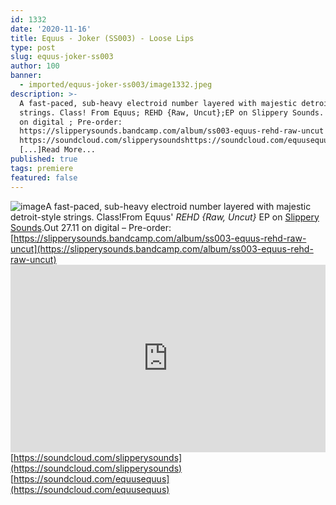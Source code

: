 ```yaml
---
id: 1332
date: '2020-11-16'
title: Equus - Joker (SS003) - Loose Lips
type: post
slug: equus-joker-ss003
author: 100
banner:
  - imported/equus-joker-ss003/image1332.jpeg
description: >-
  A fast-paced, sub-heavy electroid number layered with majestic detroit-style
  strings. Class! From Equus; REHD {Raw, Uncut};EP on Slippery Sounds. Out 27.11
  on digital ; Pre-order:
  https://slipperysounds.bandcamp.com/album/ss003-equus-rehd-raw-uncut
  https://soundcloud.com/slipperysoundshttps://soundcloud.com/equusequus
  [...]Read More...
published: true
tags: premiere
featured: false
---
```

![image](../imported/equus-joker-ss003/image1332.jpeg)A fast-paced, sub-heavy electroid number layered with majestic detroit-style strings. Class!From Equus' _REHD {Raw, Uncut}_ EP on [Slippery Sounds](https://slipperysounds.bandcamp.com/).Out 27.11 on digital – Pre-order: [https://slipperysounds.bandcamp.com/album/ss003-equus-rehd-raw-uncut](https://slipperysounds.bandcamp.com/album/ss003-equus-rehd-raw-uncut)<iframe width='100%' height='300' scrolling='no' frameborder='no' allow='autoplay' src='https://w.soundcloud.com/player/?url=https%3A//api.soundcloud.com/tracks/930403816&color=%23ff5500&auto_play=false&hide_related=false&show_comments=true&show_user=true&show_reposts=false&show_teaser=true'></iframe>[https://soundcloud.com/slipperysounds](https://soundcloud.com/slipperysounds)  
[https://soundcloud.com/equusequus](https://soundcloud.com/equusequus)